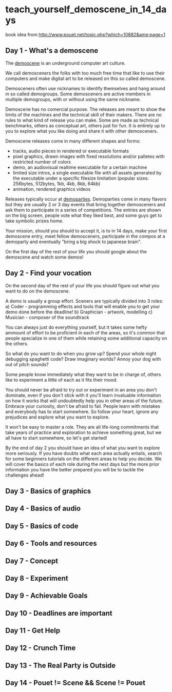 # teach_yourself_demoscene_in_14_days
book idea from http://www.pouet.net/topic.php?which=10882&amp;page=1


## Day 1 - What's a demoscene

The [demoscene](https://en.wikipedia.org/wiki/Demoscene) is an underground computer art culture.

We call demosceners the folks with too much free time that like to use their computers and make digital art to be released on this so called demoscene.

Demosceners often use nicknames to identify themselves and hang around in so called demogroups. Some demosceners are active members in multiple demogroups, with or without using the same nickname.

Demoscene has no comercial purpose. The releases are meant to show the limits of the machines and the technical skill of their makers. There are no rules to what kind of release you can make. Some are made as technical benchmarks, others as conceptual art, others just for fun. It is entirely up to you to explore what you like doing and share it with other demosceners.

Demoscene releases come in many different shapes and forms:
* tracks, audio pieces in rendered or executable formats
* pixel graphics, drawn images with fixed resolutions and/or palletes with restricted number of colors
* demo, an audiovisual realtime executable for a certain machine
* limited size intros, a single executable file with all assets generated by the executable under a specific filesize limitation (popular sizes: 256bytes, 512bytes, 1kb, 4kb, 8kb, 64kb)
* animation, rendered graphics videos

Releases typically occur at [demoparties](http://www.demoparty.net/). Demoparties come in many flavors but they are usually 2 or 3 day events that bring together demosceners and ask them to participate in a series of competitions. The entries are shown on the big screen, people vote what they liked best, and some guys get to take symbolic prizes home.

Your mission, should you should to accept it, is to in 14 days, make your first demoscene entry, meet fellow demosceners, participate in the compos at a demoparty and eventually "bring a big shock to japanese brain".

On the first day of the rest of your life you should google about the demoscene and watch some demos!

## Day 2 - Find your vocation

On the second day of the rest of your life you should figure out what you want to do on the demoscene.

A demo is usually a group effort. Sceners are typically divided into 3 roles:
a) Coder - programming effects and tools that will enable you to get your demo done before the deadline!
b) Graphician - artwork, modelling
c) Musician - composer of the soundtrack

You can always just do everything yourself, but it takes some hefty ammount of effort to be proficient in each of the areas, so it's common that people specialize in one of them while retaining some additional capacity on the others.

So what do you want to do when you grow up? Spend your whole night debugging spaghetti code? Draw imaginary worlds? Annoy your dog with out of pitch sounds?

Some people know immediately what they want to be in charge of, others like to experiment a little of each as it fits their mood.

You should never be afraid to try out or experiment in an area you don't dominate, even if you don't stick with it you'll learn invaluable information on how it works that will undoubtedly help you in other areas of the future. Embrace your curiosity, don't be afraid to fail. People learn with mistakes and everybody has to start somewhere. So follow your heart, ignore any prejudices and explore what you want to explore.

It won't be easy to master a role. They are all life-long commitments that take years of practice and exploration to achieve something great, but we all have to start somewhere, so let's get started!

By the end of day 2 you should have an idea of what you want to explore more seriously. If you have doubts what each area actually entails, search for some beginners tutorials on the different areas to help you decide. We will cover the basics of each role during the next days but the more prior information you have the better prepared you will be to tackle the challenges ahead!

## Day 3 - Basics of graphics

## Day 4 - Basics of audio

## Day 5 - Basics of code

## Day 6 - Tools and resources

## Day 7 - Concept

## Day 8 - Experiment

## Day 9 - Achievable Goals

## Day 10 - Deadlines are important

## Day 11 - Get Help

## Day 12 - Crunch Time

## Day 13 - The Real Party is Outside

## Day 14 - Pouet != Scene && Scene != Pouet
